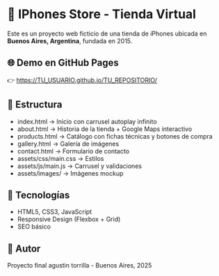 # 📱 IPhones Store - Tienda Virtual

Este es un proyecto web ficticio de una tienda de iPhones ubicada en **Buenos Aires, Argentina**, fundada en 2015.

## 🌐 Demo en GitHub Pages
👉 https://TU_USUARIO.github.io/TU_REPOSITORIO/

## 📂 Estructura
- index.html → Inicio con carrusel autoplay infinito
- about.html → Historia de la tienda + Google Maps interactivo
- products.html → Catálogo con fichas técnicas y botones de compra
- gallery.html → Galería de imágenes
- contact.html → Formulario de contacto
- assets/css/main.css → Estilos
- assets/js/main.js → Carrusel y validaciones
- assets/images/ → Imágenes mockup

## 🚀 Tecnologías
- HTML5, CSS3, JavaScript
- Responsive Design (Flexbox + Grid)
- SEO básico

## 📝 Autor
Proyecto final agustin torrilla - Buenos Aires, 2025
